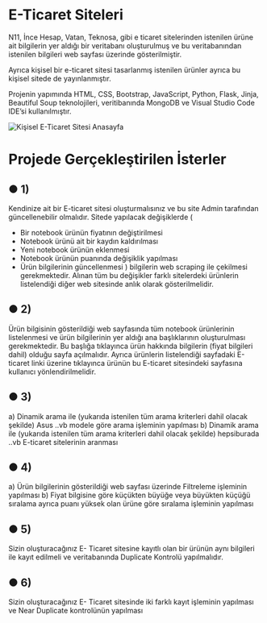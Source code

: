 # E-Ticaret Siteleri

N11, İnce Hesap, Vatan, Teknosa, gibi e ticaret sitelerinden istenilen ürüne ait bilgilerin yer aldığı bir veritabanı oluşturulmuş ve bu veritabanından istenilen bilgileri web sayfası üzerinde gösterilmiştir.

Ayrıca kişisel bir e-ticaret sitesi tasarlanmış istenilen ürünler ayrıca bu kişisel sitede de yayınlanmıştır.

Projenin yapımında HTML, CSS, Bootstrap, JavaScript, Python, Flask, Jinja, Beautiful Soup teknolojileri, veritibanında MongoDB ve Visual Studio Code IDE’si kullanılmıştır.


![Kişisel E-Ticaret Sitesi Anasayfa](https://imgyukle.com/f/2023/02/01/JdRTPH.png)

# Projede Gerçekleştirilen İsterler
## ● 1)
Kendinize ait bir E-ticaret sitesi oluşturmalısınız ve bu site Admin tarafından güncellenebilir olmalıdır. Sitede yapılacak değişiklerde (
- Bir notebook ürünün fiyatının değiştirilmesi
- Notebook ürünü ait bir kaydın kaldırılması
- Yeni notebook ürünün eklenmesi
- Notebook ürünün puanında değişiklik yapılması
- Ürün bilgilerinin güncellenmesi
) bilgilerin web scraping ile çekilmesi gerekmektedir. Alınan tüm bu değişikler farklı sitelerdeki ürünlerin listelendiği diğer web sitesinde anlık olarak gösterilmelidir.

## ● 2)
Ürün bilgisinin gösterildiği web sayfasında tüm notebook ürünlerinin listelenmesi ve ürün bilgilerinin yer aldığı ana başlıklarının oluşturulması gerekmektedir. Bu başlığa tıklayınca ürün hakkında bilgilerin (fiyat bilgileri dahil) olduğu sayfa açılmalıdır. Ayrıca ürünlerin listelendiği sayfadaki E-ticaret linki üzerine tıklayınca ürünün bu E-ticaret sitesindeki sayfasına kullanıcı yönlendirilmelidir.


## ● 3)
a) Dinamik arama ile (yukarıda istenilen tüm arama kriterleri dahil olacak şekilde) Asus ..vb modele göre arama işleminin yapılması
b) Dinamik arama ile (yukarıda istenilen tüm arama kriterleri dahil olacak şekilde) hepsiburada ..vb E-ticaret sitelerinin aranması

## ● 4)
a) Ürün bilgilerinin gösterildiği web sayfası üzerinde Filtreleme işleminin yapılması
b) Fiyat bilgisine göre küçükten büyüğe veya büyükten küçüğü sıralama ayrıca puanı yüksek olan ürüne göre sıralama işleminin yapılması

## ● 5)
Sizin oluşturacağınız E- Ticaret sitesine kayıtlı olan bir ürünün aynı bilgileri ile kayıt edilmeli ve veritabanında Duplicate Kontrolü yapılmalıdır.

## ● 6)
Sizin oluşturacağınız E- Ticaret sitesinde iki farklı kayıt işleminin yapılması ve Near Duplicate kontrolünün yapılması
